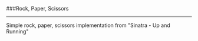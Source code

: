 ###Rock, Paper, Scissors

****

Simple rock, paper, scissors implementation from "Sinatra - Up and Running"